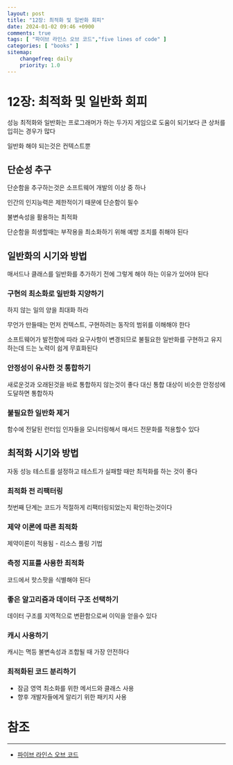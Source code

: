 ```yaml
---
layout: post
title: "12장: 최적화 및 일반화 회피"
date: 2024-01-02 09:46 +0900
comments: true
tags: [ "파이브 라인스 오브 코드","five lines of code" ]
categories: [ "books" ]
sitemap:
    changefreq: daily
    priority: 1.0
---
```


# 12장: 최적화 및 일반화 회피

성능 최적화와 일반화는 프로그래머가 하는 두가지 게임으로 도움이 되기보다 큰 상처를 입히는 경우가 많다

일반화 해야 되는것은 컨텍스트뿐

## 단순성 추구
단순함을 추구하는것은 소프트웨어 개발의 이상 중 하나

인간의 인지능력은 제한적이기 때문에 단순함이 필수

불변속성을 활용하는 최적화

단순함을 희생할때는 부작용을 최소화하기 위해 예방 조치를 취해야 된다

## 일반화의 시기와 방법

매서드나 클래스를 일반화를 추가하기 전에 그렇게 해야 하는 이유가 있어야 된다

### 구현의 최소화로 일반화 지양하기

하지 않는 일의 양을 최대화 하라

무언가 만들때는 먼저 컨텍스트, 구현하려는 동작의 범위를 이해해야 한다

소프트웨어가 발전함에 따라 요구사항이 변경되므로 불필요한 일반화를 구현하고 유지하는데 드는 노력이 쉽게 무효화된다

### 안정성이 유사한 것 통합하기

새로운것과 오래된것을 바로 통합하지 않는것이 좋다 대신 통합 대상이 비슷한 안정성에 도달하면 통합하자

### 불필요한 일반화 제거

함수에 전달된 런터임 인자들을 모니터링해서 매서드 전문화를 적용할수 있다

## 최적화 시기와 방법
자동 성능 테스트를 설정하고 테스트가 실패할 때만 최적화를 하는 것이 좋다

### 최적화 전 리팩터링

첫번째 단계는 코드가 적절하게 리팩터링되었는지 확인하는것이다

### 제약 이론에 따른 최적화

제약이론이 적용됨 - 리소스 풀링 기법

### 측정 지표를 사용한 최적화

코드에서 핫스팟을 식별해야 된다

### 좋은 알고리즘과 데이터 구조 선택하기
데이터 구조를 지역적으로 변환함으로써 이익을 얻을수 있다

### 캐시 사용하기

캐시는 멱등 불변속성과 조합될 때 가장 안전하다

### 최적화된 코드 분리하기

* 잠금 영역 최소화를 위한 메서드와 클래스 사용
* 향후 개발자들에게 알리기 위한 패키지 사용

# 참조
-----

* [파이브 라인스 오브 코드](https://wikibook.co.kr/five-lines/)
